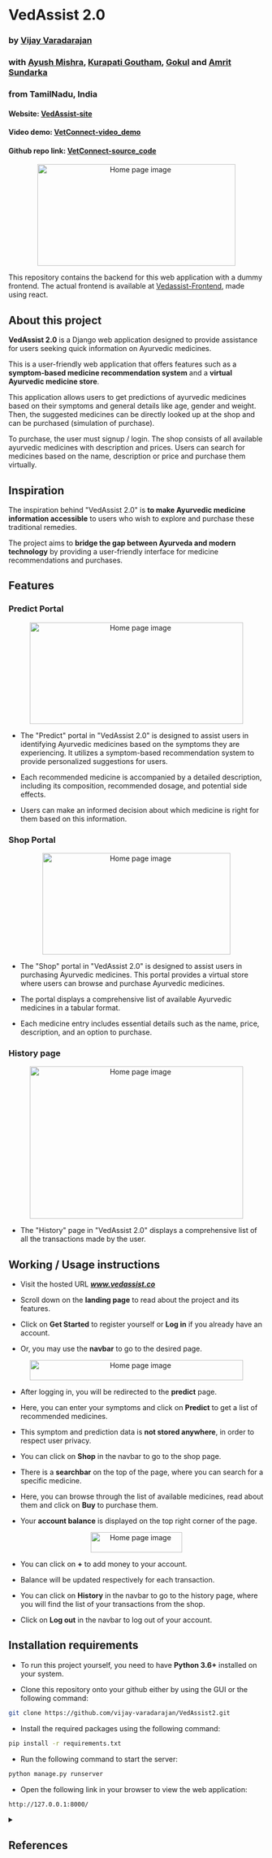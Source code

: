 # VedAssist 2.0

### by [Vijay Varadarajan](https://github.com/vijay-varadarajan)
### with [Ayush Mishra](https://github.com/Ayush-07-Mishra), [Kurapati Goutham](https://github.com/gouthamKurapati13), [Gokul](https://github.com/GokulAnithaNandakumar) and [Amrit Sundarka](https://github.com/Amrit02102004)
### from TamilNadu, India

#### Website: [VedAssist-site](https://ved-assist.vercel.app/)
#### Video demo: [VetConnect-video_demo](https://ved-assist.vercel.app/)
#### Github repo link: [VetConnect-source_code](https://github.com/vijay-varadarajan/VedAssist2)

<p align=center>
<img src="readme_images\vedassist_home_design.png" alt="Home page image" width=390px height=200px>
</p>

This repository contains the backend for this web application with a dummy frontend. The actual frontend is available at [Vedassist-Frontend](https://github.com/GokulAnithaNandakumar/Ved-Assist), made using react.

## About this project

**VedAssist 2.0** is a Django web application designed to provide assistance for users seeking quick information on Ayurvedic medicines. 

This is a user-friendly web application that offers features such as a **symptom-based medicine recommendation system** and a **virtual Ayurvedic medicine store**.

This application allows users to get predictions of ayurvedic medicines based on their symptoms and general details like age, gender and weight. Then, the suggested medicines can be directly looked up at the shop and can be purchased (simulation of purchase). 

To purchase, the user must signup / login. The shop consists of all available ayurvedic medicines with description and prices. Users can search for medicines based on the name, description or price and purchase them virtually.

## Inspiration

The inspiration behind "VedAssist 2.0" is **to make Ayurvedic medicine information accessible** to users who wish to explore and purchase these traditional remedies. 

The project aims to **bridge the gap between Ayurveda and modern technology** by providing a user-friendly interface for medicine recommendations and purchases.

## Features

### Predict Portal

<p align=center>
<img src="readme_images\vedassist_predictor_design.png" alt="Home page image" width=420px height=200px>
</p>

- The "Predict" portal in "VedAssist 2.0" is designed to assist users in identifying Ayurvedic medicines based on the symptoms they are experiencing. It utilizes a symptom-based recommendation system to provide personalized suggestions for users.

- Each recommended medicine is accompanied by a detailed description, including its composition, recommended dosage, and potential side effects.

- Users can make an informed decision about which medicine is right for them based on this information.

### Shop Portal

<p align=center>
<img src="readme_images\vedassist_shop_design.png" alt="Home page image" width=370px height=200px>
</p>

- The "Shop" portal in "VedAssist 2.0" is designed to assist users in purchasing Ayurvedic medicines. This portal provides a virtual store where users can browse and purchase Ayurvedic medicines.

- The portal displays a comprehensive list of available Ayurvedic medicines in a tabular format.

- Each medicine entry includes essential details such as the name, price, description, and an option to purchase.

### History page

<p align=center>
<img src="readme_images\vedassist_history_design.png" alt="Home page image" width=420px height=300px>
</p>

- The "History" page in "VedAssist 2.0" displays a comprehensive list of all the transactions made by the user.

## Working / Usage instructions

- Visit the hosted URL ***www.vedassist.co***

- Scroll down on the **landing page** to read about the project and its features.

- Click on **Get Started** to register yourself or **Log in** if you already have an account.

- Or, you may use the **navbar** to go to the desired page.

<p align=center>
<img src="readme_images\vedassist_navbar_design.png" alt="Home page image" width=420px height=40px>
</p>

- After logging in, you will be redirected to the **predict** page.

- Here, you can enter your symptoms and click on **Predict** to get a list of recommended medicines.

- This symptom and prediction data is **not stored anywhere**, in order to respect user privacy.

- You can click on **Shop** in the navbar to go to the shop page.

- There is a **searchbar** on the top of the page, where you can search for a specific medicine.

- Here, you can browse through the list of available medicines, read about them and click on **Buy** to purchase them.

- Your **account balance** is displayed on the top right corner of the page.

<p align=center>
<img src="readme_images\vedassist_balance_design.png" alt="Home page image" width=180px height=40px>
</p>

- You can click on **+** to add money to your account.

- Balance will be updated respectively for each transaction.

- You can click on **History** in the navbar to go to the history page, where you will find the list of your transactions from the shop.

- Click on **Log out** in the navbar to log out of your account.


## Installation requirements

- To run this project yourself, you need to have **Python 3.6+** installed on your system.

- Clone this repository onto your github either by using the GUI or the following command:

```bash
git clone https://github.com/vijay-varadarajan/VedAssist2.git
```

- Install the required packages using the following command:

```bash
pip install -r requirements.txt
```

- Run the following command to start the server:

```bash
python manage.py runserver
```

- Open the following link in your browser to view the web application:

```bash
http://127.0.0.1:8000/
```

<details>
    <summary>
        <h2>References</h2>
    </summary>

+ [Python](https://docs.python.org/)
+ [Django](https://docs.djangoproject.com/)
+ [Bootstrap](https://getbootstrap.com/docs/4.0/getting-started/introduction/)
+ [Ayurvedic medicine](https://en.wikipedia.org/wiki/Ayurveda)

</details>

